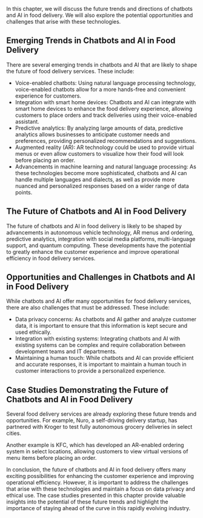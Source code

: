 

In this chapter, we will discuss the future trends and directions of chatbots and AI in food delivery. We will also explore the potential opportunities and challenges that arise with these technologies.

Emerging Trends in Chatbots and AI in Food Delivery
---------------------------------------------------

There are several emerging trends in chatbots and AI that are likely to shape the future of food delivery services. These include:

* Voice-enabled chatbots: Using natural language processing technology, voice-enabled chatbots allow for a more hands-free and convenient experience for customers.
* Integration with smart home devices: Chatbots and AI can integrate with smart home devices to enhance the food delivery experience, allowing customers to place orders and track deliveries using their voice-enabled assistant.
* Predictive analytics: By analyzing large amounts of data, predictive analytics allows businesses to anticipate customer needs and preferences, providing personalized recommendations and suggestions.
* Augmented reality (AR): AR technology could be used to provide virtual menus or even allow customers to visualize how their food will look before placing an order.
* Advancements in machine learning and natural language processing: As these technologies become more sophisticated, chatbots and AI can handle multiple languages and dialects, as well as provide more nuanced and personalized responses based on a wider range of data points.

The Future of Chatbots and AI in Food Delivery
----------------------------------------------

The future of chatbots and AI in food delivery is likely to be shaped by advancements in autonomous vehicle technology, AR menus and ordering, predictive analytics, integration with social media platforms, multi-language support, and quantum computing. These developments have the potential to greatly enhance the customer experience and improve operational efficiency in food delivery services.

Opportunities and Challenges in Chatbots and AI in Food Delivery
----------------------------------------------------------------

While chatbots and AI offer many opportunities for food delivery services, there are also challenges that must be addressed. These include:

* Data privacy concerns: As chatbots and AI gather and analyze customer data, it is important to ensure that this information is kept secure and used ethically.
* Integration with existing systems: Integrating chatbots and AI with existing systems can be complex and require collaboration between development teams and IT departments.
* Maintaining a human touch: While chatbots and AI can provide efficient and accurate responses, it is important to maintain a human touch in customer interactions to provide a personalized experience.

Case Studies Demonstrating the Future of Chatbots and AI in Food Delivery
-------------------------------------------------------------------------

Several food delivery services are already exploring these future trends and opportunities. For example, Nuro, a self-driving delivery startup, has partnered with Kroger to test fully autonomous grocery deliveries in select cities.

Another example is KFC, which has developed an AR-enabled ordering system in select locations, allowing customers to view virtual versions of menu items before placing an order.

In conclusion, the future of chatbots and AI in food delivery offers many exciting possibilities for enhancing the customer experience and improving operational efficiency. However, it is important to address the challenges that arise with these technologies and maintain a focus on data privacy and ethical use. The case studies presented in this chapter provide valuable insights into the potential of these future trends and highlight the importance of staying ahead of the curve in this rapidly evolving industry.
